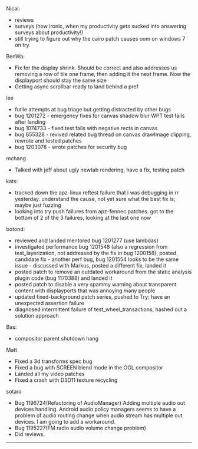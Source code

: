 Nical:
* reviews
* surveys (how ironic, when my productivity gets sucked into answering surveys about productivity!)
* still trying to figure out why the cairo patch causes oom on windows 7 on try.



BenWa:
* Fix for the display shrink. Should be correct and also addresses us removing a row of tile one frame, then adding it the next frame. Now the displayport should stay the same size
* Getting async scrollbar ready to land behind a pref



lee
* futile attempts at bug triage but getting distracted by other bugs
* bug 1201272 - emergency fixes for canvas shadow blur WPT test fails after landing
* bug 1074733 - fixed test fails with negative rects in canvas
* bug 655328 - revived related bug thread on canvas drawImage clipping, rewrote and tested patches
* bug 1203078 - wrote patches for security bug



mchang
* Talked with jeff about ugly newtab rendering, have a fix, testing patch



kats:
* tracked down the apz-linux reftest failure that i was debugging in rr yesterday. understand the cause, not yet sure what the best fix is; maybe just fuzzing
* looking into try push failures from apz-fennec patches. got to the bottom of 2 of the 3 failures, looking at the last one now



botond:
  - reviewed and landed mentored bug 1201277 (use lambdas)
  - investigated performance bug 1201548 (also a regression from test_layerization, not addressed by the fix in bug 1200158), posted candidate fix
          - another perf bug, bug 1201554 looks to be the same issue
          - discussed with Markus, posted a different fix, landed it
  - posted patch to remove an outdated workaround from the static analysis plugin code (bug 1170388) and landed it
  - posted patch to disable a very spammy warning about transparent content with displayports that was annoying many people
  - updated fixed-background patch series, pushed to Try; have an unexpected assertion failure
  - diagnosed intermittent failure of test_wheel_transactions, hashed out a solution approach



Bas:
* compositor parent shutdown hang



Matt
* Fixed a 3d transforms spec bug
* Fixed a bug with SCREEN blend mode in the OGL compositor
* Landed all my video patches
* Fixed a crash with D3D11 texture recycling



sotaro
* Bug 1196724(Refactoring of AudioManager) Adding multiple audio out devices handling. Android audio policy managers seems to have a problem of audio routing change when audio stream has multiple out devices. I am going to add a workaround.
* Bug 1195227(FM radio audio volume change problem)
* Did reviews.



________________


